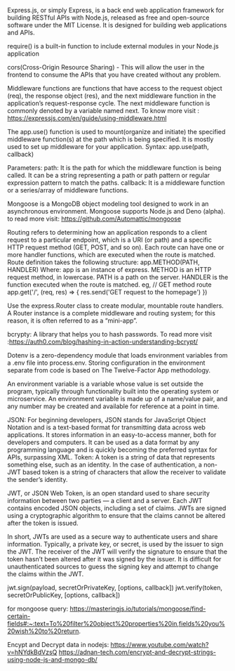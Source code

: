 Express.js, or simply Express, is a back end web application framework for building RESTful APIs with Node.js, released as free and open-source software under the MIT License. It is designed for building web applications and APIs.


require() is a built-in function to include external modules in your Node.js application


cors(Cross-Origin Resource Sharing) - This will allow the user in the frontend to consume the APIs that you have created without any problem.


Middleware functions are functions that have access to the request object (req), the response object (res), and the next middleware function in the application’s request-response cycle. The next middleware function is commonly denoted by a variable named next.
To know more visit : https://expressjs.com/en/guide/using-middleware.html

The app.use() function is used to mount(organize and initiate) the specified middleware function(s) at the path which is being specified. 
It is mostly used to set up middleware for your application.
Syntax:
app.use(path, callback)

Parameters:
path: It is the path for which the middleware function is being called. It can be a string representing a path or path pattern or regular expression pattern to match the paths.
callback: It is a middleware function or a series/array of middleware functions.


Mongoose is a MongoDB object modeling tool designed to work in an asynchronous environment. Mongoose supports Node.js 
and Deno (alpha).
to read more visit: https://github.com/Automattic/mongoose


Routing refers to determining how an application responds to a client request to a particular endpoint, which is a URI (or path) and a specific HTTP request method (GET, POST, and so on).
Each route can have one or more handler functions, which are executed when the route is matched.
Route definition takes the following structure:
app.METHOD(PATH, HANDLER)
Where:
app is an instance of express.
METHOD is an HTTP request method, in lowercase.
PATH is a path on the server.
HANDLER is the function executed when the route is matched.
eg,
// GET method route
app.get('/', (req, res) => {
  res.send('GET request to the homepage')
})

Use the express.Router class to create modular, mountable route handlers. A Router instance is a complete middleware and routing system; for this reason, it is often referred to as a “mini-app”.


bcrypty: A library that helps you to hash passwords.
To read more visit :https://auth0.com/blog/hashing-in-action-understanding-bcrypt/


Dotenv is a zero-dependency module that loads environment variables from a .env file into process.env. Storing configuration in the environment separate from code is based on The Twelve-Factor App methodology.

An environment variable is a variable whose value is set outside the program, typically through functionality built into the operating system or microservice. An environment variable is made up of a name/value pair, and any number may be created and available for reference at a point in time.


JSON:
For beginning developers, JSON stands for JavaScript Object Notation and is a text-based format for transmitting data across web applications. It stores information in an easy-to-access manner, both for developers and computers. It can be used as a data format by any programming language and is quickly becoming the preferred syntax for APIs, surpassing XML.
Token:
A token is a string of data that represents something else, such as an identity. In the case of authentication, a non-JWT based token is a string of characters that allow the receiver to validate the sender’s identity.

JWT, or JSON Web Token, is an open standard used to share security information between two parties — a client and a server. 
Each JWT contains encoded JSON objects, including a set of claims. JWTs are signed using a cryptographic algorithm to ensure that the claims cannot be altered after the token is issued.

In short, JWTs are used as a secure way to authenticate users and share information.
Typically, a private key, or secret, is used by the issuer to sign the JWT. The receiver of the JWT will verify the signature to ensure that the token hasn’t been altered after it was signed by the issuer. It is difficult for unauthenticated sources to guess the signing key and attempt to change the claims within the JWT.

jwt.sign(payload, secretOrPrivateKey, [options, callback])
jwt.verify(token, secretOrPublicKey, [options, callback])


for mongoose query: https://masteringjs.io/tutorials/mongoose/find-certain-fields#:~:text=To%20filter%20object%20properties%20in,fields%20you%20wish%20to%20return.

Encypt and Decrypt data in nodejs:
https://www.youtube.com/watch?v=hNYdkBdVzsQ
https://adnan-tech.com/encrypt-and-decrypt-strings-using-node-js-and-mongo-db/
